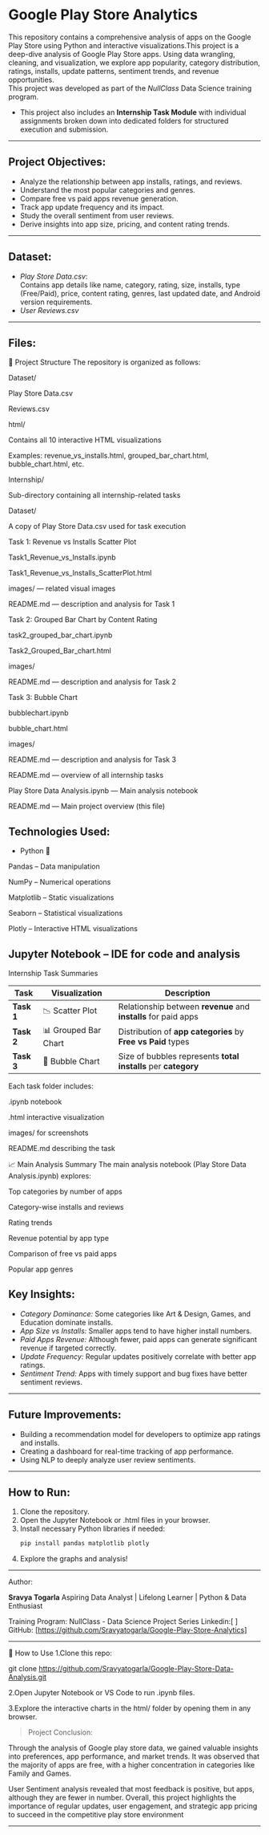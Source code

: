 
# Google Play Store Analytics

This repository contains a comprehensive analysis of apps on the Google Play Store using Python and interactive visualizations.This project is a deep-dive analysis of Google Play Store apps. Using data wrangling, cleaning, and visualization, we explore app popularity, category distribution, ratings, installs, update patterns, sentiment trends, and revenue opportunities.  
This project was developed as part of the *NullClass* Data Science training program.

- This project also includes an **Internship Task Module** with individual assignments broken down into dedicated folders for structured execution and submission.


---

## Project Objectives:

- Analyze the relationship between app installs, ratings, and reviews.
- Understand the most popular categories and genres.
- Compare free vs paid apps revenue generation.
- Track app update frequency and its impact.
- Study the overall sentiment from user reviews.
- Derive insights into app size, pricing, and content rating trends.

---

## Dataset:

- *Play Store Data.csv*:  
  Contains app details like name, category, rating, size, installs, type (Free/Paid), price, content rating, genres, last updated date, and Android version requirements.
- *User Reviews.csv*
---

## Files:

📁 Project Structure
The repository is organized as follows:

Dataset/

Play Store Data.csv

Reviews.csv

html/

Contains all 10 interactive HTML visualizations

Examples: revenue_vs_installs.html, grouped_bar_chart.html, bubble_chart.html, etc.

Internship/

Sub-directory containing all internship-related tasks

Dataset/

A copy of Play Store Data.csv used for task execution

Task 1: Revenue vs Installs Scatter Plot

Task1_Revenue_vs_Installs.ipynb

Task1_Revenue_vs_Installs_ScatterPlot.html

images/ — related visual images

README.md — description and analysis for Task 1

Task 2: Grouped Bar Chart by Content Rating

task2_grouped_bar_chart.ipynb

Task2_Grouped_Bar_chart.html

images/

README.md — description and analysis for Task 2

Task 3: Bubble Chart

bubblechart.ipynb

bubble_chart.html

images/

README.md — description and analysis for Task 3

README.md — overview of all internship tasks

Play Store Data Analysis.ipynb — Main analysis notebook

README.md — Main project overview (this file)

## Technologies Used:

- Python 🐍

Pandas – Data manipulation

NumPy – Numerical operations

Matplotlib – Static visualizations

Seaborn – Statistical visualizations

Plotly – Interactive HTML visualizations

Jupyter Notebook – IDE for code and analysis
---

Internship Task Summaries

| Task       | Visualization        | Description                                                     |
| ---------- | -------------------- | --------------------------------------------------------------- |
| **Task 1** | 📉 Scatter Plot      | Relationship between **revenue** and **installs** for paid apps |
| **Task 2** | 📊 Grouped Bar Chart | Distribution of **app categories** by **Free vs Paid** types    |
| **Task 3** | 🫧 Bubble Chart      | Size of bubbles represents **total installs** per **category**  |

Each task folder includes:

.ipynb notebook

.html interactive visualization

images/ for screenshots

README.md describing the task

📈 Main Analysis Summary
The main analysis notebook (Play Store Data Analysis.ipynb) explores:

Top categories by number of apps

Category-wise installs and reviews

Rating trends

Revenue potential by app type

Comparison of free vs paid apps

Popular app genres

## Key Insights:

- *Category Dominance:* Some categories like Art & Design, Games, and Education dominate installs.
- *App Size vs Installs:* Smaller apps tend to have higher install numbers.
- *Paid Apps Revenue:* Although fewer, paid apps can generate significant revenue if targeted correctly.
- *Update Frequency:* Regular updates positively correlate with better app ratings.
- *Sentiment Trend:* Apps with timely support and bug fixes have better sentiment reviews.

---

## Future Improvements:

- Building a recommendation model for developers to optimize app ratings and installs.
- Creating a dashboard for real-time tracking of app performance.
- Using NLP to deeply analyze user review sentiments.

---

## How to Run:

1. Clone the repository.
2. Open the Jupyter Notebook or .html files in your browser.
3. Install necessary Python libraries if needed:
   ```bash
   pip install pandas matplotlib plotly

4. Explore the graphs and analysis!




---

Author:

**Sravya Togarla**
Aspiring Data Analyst | Lifelong Learner | Python & Data Enthusiast

Training Program: NullClass - Data Science Project Series
Linkedin:[   ]
GitHub: [https://github.com/Sravyatogarla/Google-Play-Store-Analytics]



---
📌 How to Use
1.Clone this repo:

git clone https://github.com/Sravyatogarla/Google-Play-Store-Data-Analysis.git

2.Open Jupyter Notebook or VS Code to run .ipynb files.

3.Explore the interactive charts in the html/ folder by opening them in any browser.


> Project Conclusion:
 
Through the analysis of Google play store data, we gained valuable insights into preferences, app performance, and market trends. It was observed that the majority of apps are free, with a higher concentration in categories like Family and Games.

User Sentiment analysis revealed that most feedback is positive, but apps, although they are fewer in number. Overall, this project highlights the importance of regular updates, user engagement, and strategic app pricing to succeed in the competitive play store environment











---
